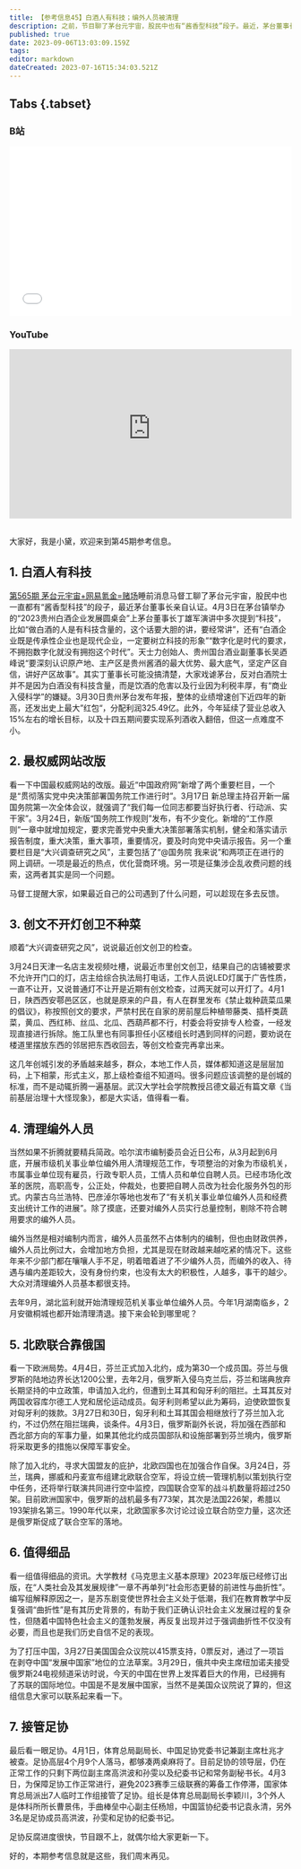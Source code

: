 ```yaml
---
title: 【参考信息45】白酒人有科技；编外人员被清理
description: 之前，节目聊了茅台元宇宙，股民中也有“酱香型科技”段子。最近，茅台董事长说，做白酒的人是有科技含量的，这个话要大胆地讲、经常讲。近期不少地方又在创文创卫检查，有的不让开灯有的不让种菜，其实群众、本地工作人员、媒体都知道这是层层加码、上下相蒙、形式主义，上级检查组知不知道呢？芬兰昨天加入了北约，北欧四国组建联合空军的设想拖了20年，这次托俄国的福也建起来了。
published: true
date: 2023-09-06T13:03:09.159Z
tags: 
editor: markdown
dateCreated: 2023-07-16T15:34:03.521Z
---
```


## Tabs {.tabset}
### B站
<div style="position: relative; padding: 30% 45%;">
<iframe style="position: absolute; width: 100%; height: 100%; left: 0; top: 0;" src="//player.bilibili.com/player.html?&bvid=BV1ag4y1g7AY&page=1&as_wide=1&high_quality=1&danmaku=1&autoplay=0" scrolling="no" border="0" frameborder="no" framespacing="0" allowfullscreen="true"></iframe>
</div>

### YouTube
<div style="position: relative; padding: 30% 45%;">
<iframe style="position: absolute; top: 0; left: 0; width: 100%; height: 100%;" src="https://www.youtube-nocookie.com/embed/YouTubeVID" title="YouTube video player" frameborder="0" allow="accelerometer; autoplay; clipboard-write; encrypted-media; gyroscope; picture-in-picture" allowfullscreen></iframe>
</div>

## 

大家好，我是小黛，欢迎来到第45期参考信息。

## 1. 白酒人有科技

[第565期 茅台元宇宙+网易氪金=赌场](https://archive.bedtime.news/zh/main/501-600/565)睡前消息马督工聊了茅台元宇宙，股民中也一直都有“酱香型科技”的段子，最近茅台董事长亲自认证。4月3日在茅台镇举办的“2023贵州白酒企业发展圆桌会”上茅台董事长丁雄军演讲中多次提到“科技”，比如“做白酒的人是有科技含量的，这个话要大胆的讲，要经常讲”，还有“白酒企业既是传承性企业也是现代企业，一定要树立科技的形象”“数字化是时代的要求，不拥抱数字化就没有拥抱这个时代”。天士力创始人、贵州国台酒业副董事长吴迺峰说“要深刻认识原产地、主产区是贵州酱酒的最大优势、最大底气，坚定产区自信，讲好产区故事”。其实丁董事长可能没搞清楚，大家戏谑茅台，反对白酒院士并不是因为白酒没有科技含量，而是饮酒的危害以及行业因为利税丰厚，有“商业入侵科学”的嫌疑。3月30日贵州茅台发布年报，整体的业绩增速创下近四年的新高，还发出史上最大”红包“，分配利润325.49亿。此外，今年延续了营业总收入15%左右的增长目标，以及十四五期间要实现系列酒收入翻倍，但这一点难度不小。

## 2. 最权威网站改版

看一下中国最权威网站的改版。最近“中国政府网”新增了两个重要栏目，一个是“贯彻落实党中央决策部署国务院工作进行时”。3月17日 新总理主持召开新一届国务院第一次全体会议，就强调了“我们每一位同志都要当好执行者、行动派、实干家”。3月24日，新版“国务院工作规则”发布，有不少变化。新增的“工作原则”一章中就增加规定，要求完善党中央重大决策部署落实机制，健全和落实请示报告制度，重大决策，重大事项，重要情况，要及时向党中央请示报告。另一个重要栏目是“大兴调查研究之风”，主要包括了“@国务院 我来说”和两项正在进行的网上调研。一项是最近的热点，优化营商环境。另一项是征集涉企乱收费问题的线索，这两者其实是同一个问题。

马督工提醒大家，如果最近自己的公司遇到了什么问题，可以趁现在多去反馈。

## 3. 创文不开灯创卫不种菜

顺着“大兴调查研究之风”，说说最近创文创卫的检查。

3月24日天津一名店主发视频吐槽，说最近市里创文创卫，结果自己的店铺被要求不允许开门口的灯，店主给综合执法局打电话，工作人员说LED灯属于广告性质，一直不让开，又说普通灯不让开是近期有创文检查，过两天就可以开灯了。4月1日，陕西西安鄠邑区区，也就是原来的户县，有人在群里发布《禁止栽种蔬菜瓜果的倡议》，称按照创文的要求，严禁村民在自家的房前屋后种植带藤类、插杆类蔬菜，黄瓜、西红柿、丝瓜、北瓜、西葫芦都不行，村委会将安排专人检查，一经发现直接进行拆除。施工队里也有同事担任小区楼组长时遇到同样的问题，要劝说在楼道里摆放东西的邻居把东西收回去，等创文检查完再拿出来。

这几年创城引发的矛盾越来越多，群众，本地工作人员，媒体都知道这是层层加码，上下相蒙，形式主义，那上级检查组不知道吗。很多问题应该调整的是创城的标准，而不是动辄折腾一遍基层。武汉大学社会学院教授吕德文最近有篇文章《当前基层治理十大怪现象》，都是大实话，值得看一看。

## 4. 清理编外人员

当然如果不折腾就要精兵简政。哈尔滨市编制委员会近日公布，从3月起到6月底，开展市级机关事业单位编外用人清理规范工作，专项整治的对象为市级机关，市属事业单位现有雇员，行政专职人员，工情人员和单位自聘人员。已经市场化改革的医院，高职高专，公正处，仲裁处，也要把自聘人员改为社会化服务外包的形式。内蒙古乌兰浩特、巴彦淖尔等地也发布了“有关机关事业单位编外人员和经费支出统计工作的进展”。除了摸底，还要对编外人员实行总量控制，剔除不符合聘用要求的编外人员。

编外当然是相对编制内而言，编外人员虽然不占体制内的编制，但也由财政供养，编外人员比例过大，会增加地方负担，尤其是现在财政越来越吃紧的情况下。这些年来不少部门都在嚷嚷人手不足，明着暗着进了不少编外人员，而编外的收入、待遇与编内差距较大，没有身份约束，也没有太大的积极性，人越多，事干的越少。大众对清理编外人员基本都很支持。

去年9月，湖北监利就开始清理规范机关事业单位编外人员。今年1月湖南临乡，2月安徽桐城也都开始清理清退。接下来会轮到哪里呢？

## 5. 北欧联合靠俄国

看一下欧洲局势。4月4日，芬兰正式加入北约，成为第30一个成员国。芬兰与俄罗斯的陆地边界长达1200公里，去年2月，俄罗斯入侵乌克兰后，芬兰和瑞典放弃长期坚持的中立政策，申请加入北约，但遭到土耳其和匈牙利的阻拦。土耳其反对两国收容库尔德工人党和居伦运动成员。匈牙利则希望以此为筹码，迫使欧盟恢复对匈牙利的拨款。3月27日和30日，匈牙利和土耳其国会相继放行了芬兰加入北约，不过仍然在阻拦瑞典，谈条件。4月3日，俄罗斯副外长说，将加强在西部和西北部方向的军事力量，如果其他北约成员国部队和设施部署到芬兰境内，俄罗斯将采取更多的措施以保障军事安全。

除了加入北约，寻求大国盟友的庇护，北欧四国也在加强合作自保。3月24日，芬兰，瑞典，挪威和丹麦宣布组建北欧联合空军，将设立统一管理机制以策划执行空中任务，还将举行联演共同进行空中监控，四国联合空军的战斗机数量将超过250架。目前欧洲国家中，俄罗斯的战机最多有773架，其次是法国226架，希腊以193架排名第三。1990年代以来，北欧国家多次讨论过设立联合防空力量，这次还是俄罗斯促成了联合空军的落地。

## 6. 值得细品

看一组值得细品的资讯。大学教材《马克思主义基本原理》2023年版已经修订出版，在“人类社会及其发展规律”一章不再单列“社会形态更替的前进性与曲折性”。编写组解释原因之一，是苏东剧变使世界社会主义处于低潮，我们在教育教学中反复强调“曲折性”是有其历史背景的，有助于我们正确认识社会主义发展过程的复杂性，但随着中国特色社会主义的蓬勃发展，再反复出现并过于强调曲折性不仅没有必要，而且也是我们历史自信不足的表现。

为了打压中国，3月27日美国国会众议院以415票支持，0票反对，通过了一项旨在剥夺中国“发展中国家”地位的立法草案。3月29日，俄共中央主席纽加诺夫接受俄罗斯24电视频道采访时说，今天的中国在世界上发挥着巨大的作用，已经拥有了苏联的国际地位。中国是不是发展中国家，当然不是美国众议院说了算的，但这组信息大家可以联系起来看一下。

## 7. 接管足协

最后看一眼足协。4月1日，体育总局副局长、中国足协党委书记兼副主席杜兆才被查。足协高层4个月9个人落马，都够凑两桌麻将了。目前足协的领导层，仍在正常工作的只剩下两位副主席高洪波和孙雯以及纪委书记和常务副秘书长。4月3日，为保障足协工作正常进行，避免2023赛季三级联赛的筹备工作停滞，国家体育总局派出7人临时工作组接管了足协。组长是体育总局副局长李颖川，3个外人是体科所所长曹景伟，手曲棒垒中心副主任杨旭，中国篮协纪委书记袁永清，另外3名是足协成员高洪波，孙雯和足协的纪委书记。

足协反腐进度很快，节目跟不上，就偶尔给大家更新一下。

好的，本期参考信息就是这些，我们周末再见。

